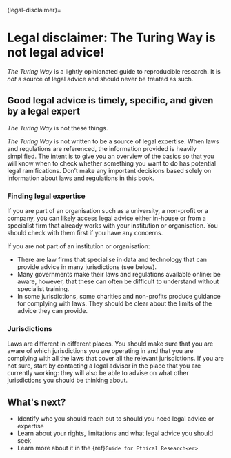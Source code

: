 (legal-disclaimer)=
# Legal disclaimer: The Turing Way is not legal advice!

_The Turing Way_ is a lightly opinionated guide to reproducible research. It is *not* a source of legal advice and should never be treated as such.

## Good legal advice is timely, specific, and given by a legal expert

_The Turing Way_ is not these things.

_The Turing Way_ is not written to be a source of legal expertise. When laws and regulations are referenced, the information provided is heavily simplified. The intent is to give you an overview of the basics so that you will know when to check whether something you want to do has potential legal ramifications. Don’t make any important decisions based solely on information about laws and regulations in this book.

### Finding legal expertise

If you are part of an organisation such as a university, a non-profit or a company, you can likely access legal advice either in-house or from a specialist firm that already works with your institution or organisation. You should check with them first if you have any concerns.

If you are not part of an institution or organisation:
- There are law firms that specialise in data and technology that can provide advice in many jurisdictions (see below).
- Many governments make their laws and regulations available online: be aware, however, that these can often be difficult to understand without specialist training.
- In some jurisdictions, some charities and non-profits produce guidance for complying with laws. They should be clear about the limits of the advice they can provide.

### Jurisdictions

Laws are different in different places. You should make sure that you are aware of which jurisdictions you are operating in and that you are complying with all the laws that cover all the relevant jurisdictions. If you are not sure, start by contacting a legal advisor in the place that you are currently working: they will also be able to advise on what other jurisdictions you should be thinking about.

## What's next?

- Identify who you should reach out to should you need legal advice or expertise
- Learn about your rights, limitations and what legal advice you should seek
- Learn more about it in the {ref}`Guide for Ethical Research<er>`
